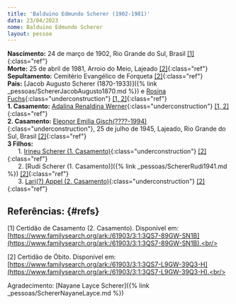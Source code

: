 ```yaml
---
title: 'Balduino Edmundo Scherer (1902-1981)'
data: 23/04/2023
nome: Balduino Edmundo Scherer
layout: pessoa
---
```


**Nascimento:** 24 de março de 1902, Rio Grande do Sul, Brasil [[1]](#refs){:class="ref"}<br/>
**Morte:** 25 de abril de 1981, Arroio do Meio, Lajeado [[2]](#refs){:class="ref"}<br/>
**Sepultamento:** Cemitério Evangélico de Forqueta [[2]](#refs){:class="ref"}<br/>
**Pais:** [Jacob Augusto Scherer (1870-1933)]({% link _pessoas/SchererJacobAugusto1870.md %}) e [Rosina Fuchs](){:class="underconstruction"} [[1, 2]](#refs){:class="ref"}<br/>
**1. Casamento:** [Adalina Renaldina Werner](){:class="underconstruction"} [[1, 2]](#refs){:class="ref"}<br/>
**2. Casamento:** [Eleonor Emilia Gisch(????-1994)](){:class="underconstruction"}, 25 de julho de 1945, Lajeado, Rio Grande do Sul, Brasil [[2]](#refs){:class="ref"}<br/>
**3 Filhos:**<br/>
&nbsp;&nbsp;&nbsp;&nbsp;&nbsp;&nbsp;1. [Irineu Scherer (1. Casamento)](){:class="underconstruction"} [[2]](#refs){:class="ref"}<br/>
&nbsp;&nbsp;&nbsp;&nbsp;&nbsp;&nbsp;2. [Rudi Scherer (1. Casamento)]({% link _pessoas/SchererRudi1941.md %}) [[2]](#refs){:class="ref"}<br/>
&nbsp;&nbsp;&nbsp;&nbsp;&nbsp;&nbsp;3. [Lari(?) Appel (2. Casamento)](){:class="underconstruction"} [[2]](#refs){:class="ref"}<br/>

## Referências: {#refs} 

[1] Certidão de Casamento (2. Casamento). Disponível em: [https://www.familysearch.org/ark:/61903/3:1:3QS7-89GW-SN1B](https://www.familysearch.org/ark:/61903/3:1:3QS7-89GW-SN1B).<br/>

[2] Certidão de Óbito. Disponível em: [https://www.familysearch.org/ark:/61903/3:1:3QS7-L9GW-39Q3-H](https://www.familysearch.org/ark:/61903/3:1:3QS7-L9GW-39Q3-H).<br/>

Agradecimento: [Nayane Layce Scherer]({% link _pessoas/SchererNayaneLayce.md %})

